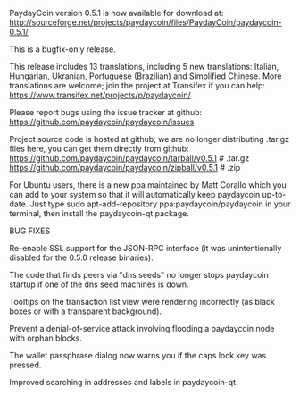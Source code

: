 PaydayCoin version 0.5.1 is now available for download at:
http://sourceforge.net/projects/paydaycoin/files/PaydayCoin/paydaycoin-0.5.1/

This is a bugfix-only release.

This release includes 13 translations, including 5 new translations:
Italian, Hungarian, Ukranian, Portuguese (Brazilian) and Simplified Chinese.
More translations are welcome; join the project at Transifex if you can help:
https://www.transifex.net/projects/p/paydaycoin/

Please report bugs using the issue tracker at github:
https://github.com/paydaycoin/paydaycoin/issues

Project source code is hosted at github; we are no longer
distributing .tar.gz files here, you can get them
directly from github:
https://github.com/paydaycoin/paydaycoin/tarball/v0.5.1  # .tar.gz
https://github.com/paydaycoin/paydaycoin/zipball/v0.5.1  # .zip

For Ubuntu users, there is a new ppa maintained by Matt Corallo which
you can add to your system so that it will automatically keep
paydaycoin up-to-date.  Just type
sudo apt-add-repository ppa:paydaycoin/paydaycoin
in your terminal, then install the paydaycoin-qt package.


BUG FIXES

Re-enable SSL support for the JSON-RPC interface (it was unintentionally
disabled for the 0.5.0 release binaries).

The code that finds peers via "dns seeds" no longer stops paydaycoin startup
if one of the dns seed machines is down.

Tooltips on the transaction list view were rendering incorrectly (as black boxes
or with a transparent background).

Prevent a denial-of-service attack involving flooding a paydaycoin node with
orphan blocks.

The wallet passphrase dialog now warns you if the caps lock key was pressed.

Improved searching in addresses and labels in paydaycoin-qt.
